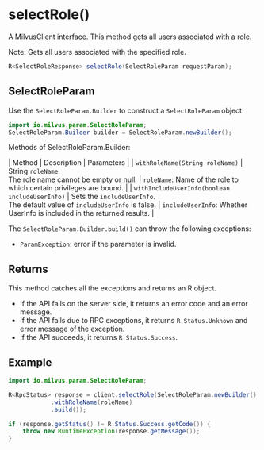 # selectRole()

A MilvusClient interface. This method gets all users associated with a role. 

<div class="alert note">
Note: Gets all users associated with the specified role.
</div>

```Java
R<SelectRoleResponse> selectRole(SelectRoleParam requestParam);
```

## SelectRoleParam

Use the `SelectRoleParam.Builder` to construct a `SelectRoleParam` object.

```Java
import io.milvus.param.SelectRoleParam;
SelectRoleParam.Builder builder = SelectRoleParam.newBuilder();
```

Methods of SelectRoleParam.Builder:

| Method | Description | Parameters |
| `withRoleName(String roleName)` | String `roleName`. <br> The role name cannot be empty or null. | `roleName`: Name of the role to which certain privileges are bound. |
| `withIncludeUserInfo(boolean includeUserInfo)` | Sets the `includeUserInfo`. <br> The default value of `includeUserInfo` is false.	| `includeUserInfo`: Whether UserInfo is included in the returned results. | 

The `SelectRoleParam.Builder.build()` can throw the following exceptions:
- `ParamException`: error if the parameter is invalid.

## Returns
This method catches all the exceptions and returns an R<RpcStatus> object.
- If the API fails on the server side, it returns an error code and an error message.
- If the API fails due to RPC exceptions, it returns `R.Status.Unknown` and error message of the exception.
- If the API succeeds, it returns `R.Status.Success`.

## Example

```Java
import io.milvus.param.SelectRoleParam;

R<RpcStatus> response = client.selectRole(SelectRoleParam.newBuilder()
            .withRoleName(roleName)
            .build());

if (response.getStatus() != R.Status.Success.getCode()) {
    throw new RuntimeException(response.getMessage());
}
```